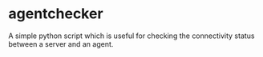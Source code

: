 # agentchecker

A simple python script which is useful for checking the connectivity status between a server and an agent.
